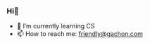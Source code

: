### Hi👋
- 🌱 I’m currently learning CS
- 📫 How to reach me: friendly@gachon.com

<!--
**suhhyeju/suhhyeju** is a ✨ _special_ ✨ repository because its `README.md` (this file) appears on your GitHub profile.

Here are some ideas to get you started:


-->
